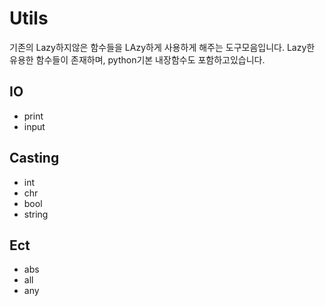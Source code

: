 # Utils

기존의 Lazy하지않은 함수들을 LAzy하게 사용하게 해주는 도구모음입니다. Lazy한 유용한 함수들이 존재하며, python기본 내장함수도 포함하고있습니다.

## IO

- print
- input

## Casting

- int
- chr
- bool
- string

## Ect

- abs
- all
- any
